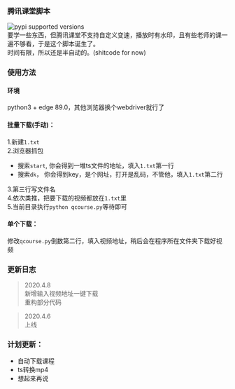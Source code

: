 ### 腾讯课堂脚本
![pypi supported versions](https://img.shields.io/badge/python-3.5%20%7C%203.6%20%7C%203.7%20%7C%203.8-blue)  
要学一些东西，但腾讯课堂不支持自定义变速，播放时有水印，且有些老师的课一遍不够看，于是这个脚本诞生了。  
时间有限，所以还是半自动的。(shitcode for now)  

### 使用方法
#### 环境
python3 + edge 89.0，其他浏览器换个webdriver就行了
#### 批量下载(手动)：  
1.新建`1.txt`  
2.浏览器抓包  
- 搜索`start`, 你会得到一堆ts文件的地址，填入`1.txt`第一行  
- 搜索`dk`， 你会得到key，是个网址，打开是乱码，不管他，填入`1.txt`第二行

3.第三行写文件名  
4.依次类推，把要下载的视频都放在`1.txt`里  
5.当前目录执行`python qcourse.py`等待即可
#### 单个下载：
修改`qcourse.py`倒数第二行，填入视频地址，稍后会在程序所在文件夹下载好视频

### 更新日志
> 2020.4.8  
> 新增输入视频地址一键下载  
> 重构部分代码

> 2020.4.6  
> 上线

### 计划更新：
- 自动下载课程
- ts转换mp4
- 想起来再说